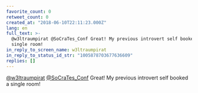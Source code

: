 ```yaml
---
favorite_count: 0
retweet_count: 0
created_at: "2018-06-10T22:11:23.000Z"
lang: en
full_text: >-
  @w3ltraumpirat @SoCraTes_Conf Great! My previous introvert self booked a
  single room!
in_reply_to_screen_name: w3ltraumpirat
in_reply_to_status_id_str: "1005878703677636609"
replies: []
---
```


[@w3ltraumpirat](https://twitter.com/w3ltraumpirat)
[@SoCraTes_Conf](https://twitter.com/SoCraTes_Conf) Great! My previous introvert
self booked a single room!
